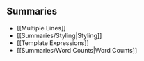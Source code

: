 
## Summaries
- [[Multiple Lines]]
- [[Summaries/Styling|Styling]]
- [[Template Expressions]]
- [[Summaries/Word Counts|Word Counts]]